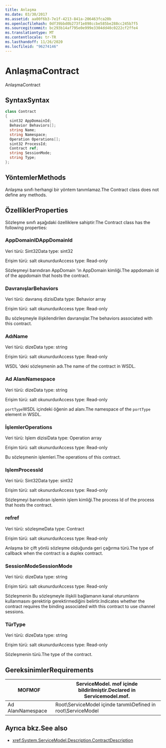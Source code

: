 ```yaml
---
title: Anlaşma
ms.date: 03/30/2017
ms.assetid: aa00f6b3-7e1f-4213-841a-206463fca20b
ms.openlocfilehash: 0df39bbd0b273f1e898ccbe585be288cc245b7f5
ms.sourcegitcommit: bc293b14af795e0e999e3304dd40c0222cf2ffe4
ms.translationtype: MT
ms.contentlocale: tr-TR
ms.lasthandoff: 11/26/2020
ms.locfileid: "96274146"
---
```

# <a name="contract"></a><span data-ttu-id="6a748-102">Anlaşma</span><span class="sxs-lookup"><span data-stu-id="6a748-102">Contract</span></span>

<span data-ttu-id="6a748-103">Anlaşma</span><span class="sxs-lookup"><span data-stu-id="6a748-103">Contract</span></span>  
  
## <a name="syntax"></a><span data-ttu-id="6a748-104">Syntax</span><span class="sxs-lookup"><span data-stu-id="6a748-104">Syntax</span></span>  
  
```csharp
class Contract  
{  
  sint32 AppDomainId;  
  Behavior Behaviors[];  
  string Name;  
  string Namespace;  
  Operation Operations[];  
  sint32 ProcessId;  
  Contract ref;  
  string SessionMode;  
  string Type;  
};  
```  
  
## <a name="methods"></a><span data-ttu-id="6a748-105">Yöntemler</span><span class="sxs-lookup"><span data-stu-id="6a748-105">Methods</span></span>  

 <span data-ttu-id="6a748-106">Anlaşma sınıfı herhangi bir yöntem tanımlamaz.</span><span class="sxs-lookup"><span data-stu-id="6a748-106">The Contract class does not define any methods.</span></span>  
  
## <a name="properties"></a><span data-ttu-id="6a748-107">Özellikler</span><span class="sxs-lookup"><span data-stu-id="6a748-107">Properties</span></span>  

 <span data-ttu-id="6a748-108">Sözleşme sınıfı aşağıdaki özelliklere sahiptir:</span><span class="sxs-lookup"><span data-stu-id="6a748-108">The Contract class has the following properties:</span></span>  
  
### <a name="appdomainid"></a><span data-ttu-id="6a748-109">AppDomainID</span><span class="sxs-lookup"><span data-stu-id="6a748-109">AppDomainId</span></span>  

 <span data-ttu-id="6a748-110">Veri türü: Sint32</span><span class="sxs-lookup"><span data-stu-id="6a748-110">Data type: sint32</span></span>  
  
 <span data-ttu-id="6a748-111">Erişim türü: salt okunurdur</span><span class="sxs-lookup"><span data-stu-id="6a748-111">Access type: Read-only</span></span>  
  
 <span data-ttu-id="6a748-112">Sözleşmeyi barındıran AppDomain 'in AppDomain kimliği.</span><span class="sxs-lookup"><span data-stu-id="6a748-112">The appdomain id of the appdomain that hosts the contract.</span></span>  
  
### <a name="behaviors"></a><span data-ttu-id="6a748-113">Davranışlar</span><span class="sxs-lookup"><span data-stu-id="6a748-113">Behaviors</span></span>  

 <span data-ttu-id="6a748-114">Veri türü: davranış dizisi</span><span class="sxs-lookup"><span data-stu-id="6a748-114">Data type: Behavior array</span></span>  
  
 <span data-ttu-id="6a748-115">Erişim türü: salt okunurdur</span><span class="sxs-lookup"><span data-stu-id="6a748-115">Access type: Read-only</span></span>  
  
 <span data-ttu-id="6a748-116">Bu sözleşmeyle ilişkilendirilen davranışlar.</span><span class="sxs-lookup"><span data-stu-id="6a748-116">The behaviors associated with this contract.</span></span>  
  
### <a name="name"></a><span data-ttu-id="6a748-117">Adı</span><span class="sxs-lookup"><span data-stu-id="6a748-117">Name</span></span>  

 <span data-ttu-id="6a748-118">Veri türü: dize</span><span class="sxs-lookup"><span data-stu-id="6a748-118">Data type: string</span></span>  
  
 <span data-ttu-id="6a748-119">Erişim türü: salt okunurdur</span><span class="sxs-lookup"><span data-stu-id="6a748-119">Access type: Read-only</span></span>  
  
 <span data-ttu-id="6a748-120">WSDL 'deki sözleşmenin adı.</span><span class="sxs-lookup"><span data-stu-id="6a748-120">The name of the contract in WSDL.</span></span>  
  
### <a name="namespace"></a><span data-ttu-id="6a748-121">Ad Alanı</span><span class="sxs-lookup"><span data-stu-id="6a748-121">Namespace</span></span>  

 <span data-ttu-id="6a748-122">Veri türü: dize</span><span class="sxs-lookup"><span data-stu-id="6a748-122">Data type: string</span></span>  
  
 <span data-ttu-id="6a748-123">Erişim türü: salt okunurdur</span><span class="sxs-lookup"><span data-stu-id="6a748-123">Access type: Read-only</span></span>  
  
 <span data-ttu-id="6a748-124">`portType`WSDL içindeki öğenin ad alanı.</span><span class="sxs-lookup"><span data-stu-id="6a748-124">The namespace of the `portType` element in WSDL.</span></span>  
  
### <a name="operations"></a><span data-ttu-id="6a748-125">İşlemler</span><span class="sxs-lookup"><span data-stu-id="6a748-125">Operations</span></span>  

 <span data-ttu-id="6a748-126">Veri türü: Işlem dizisi</span><span class="sxs-lookup"><span data-stu-id="6a748-126">Data type: Operation array</span></span>  
  
 <span data-ttu-id="6a748-127">Erişim türü: salt okunurdur</span><span class="sxs-lookup"><span data-stu-id="6a748-127">Access type: Read-only</span></span>  
  
 <span data-ttu-id="6a748-128">Bu sözleşmenin işlemleri.</span><span class="sxs-lookup"><span data-stu-id="6a748-128">The operations of this contract.</span></span>  
  
### <a name="processid"></a><span data-ttu-id="6a748-129">Işlem</span><span class="sxs-lookup"><span data-stu-id="6a748-129">ProcessId</span></span>  

 <span data-ttu-id="6a748-130">Veri türü: Sint32</span><span class="sxs-lookup"><span data-stu-id="6a748-130">Data type: sint32</span></span>  
  
 <span data-ttu-id="6a748-131">Erişim türü: salt okunurdur</span><span class="sxs-lookup"><span data-stu-id="6a748-131">Access type: Read-only</span></span>  
  
 <span data-ttu-id="6a748-132">Sözleşmeyi barındıran işlemin işlem kimliği.</span><span class="sxs-lookup"><span data-stu-id="6a748-132">The process Id of the process that hosts the contract.</span></span>  
  
### <a name="ref"></a><span data-ttu-id="6a748-133">ref</span><span class="sxs-lookup"><span data-stu-id="6a748-133">ref</span></span>  

 <span data-ttu-id="6a748-134">Veri türü: sözleşme</span><span class="sxs-lookup"><span data-stu-id="6a748-134">Data type: Contract</span></span>  
  
 <span data-ttu-id="6a748-135">Erişim türü: salt okunurdur</span><span class="sxs-lookup"><span data-stu-id="6a748-135">Access type: Read-only</span></span>  
  
 <span data-ttu-id="6a748-136">Anlaşma bir çift yönlü sözleşme olduğunda geri çağırma türü.</span><span class="sxs-lookup"><span data-stu-id="6a748-136">The type of callback when the contract is a duplex contract.</span></span>  
  
### <a name="sessionmode"></a><span data-ttu-id="6a748-137">SessionMode</span><span class="sxs-lookup"><span data-stu-id="6a748-137">SessionMode</span></span>  

 <span data-ttu-id="6a748-138">Veri türü: dize</span><span class="sxs-lookup"><span data-stu-id="6a748-138">Data type: string</span></span>  
  
 <span data-ttu-id="6a748-139">Erişim türü: salt okunurdur</span><span class="sxs-lookup"><span data-stu-id="6a748-139">Access type: Read-only</span></span>  
  
 <span data-ttu-id="6a748-140">Sözleşmenin Bu sözleşmeyle ilişkili bağlamanın kanal oturumlarını kullanmasını gerektirip gerektirmediğini belirtir.</span><span class="sxs-lookup"><span data-stu-id="6a748-140">Indicates whether the contract requires the binding associated with this contract to use channel sessions.</span></span>  
  
### <a name="type"></a><span data-ttu-id="6a748-141">Tür</span><span class="sxs-lookup"><span data-stu-id="6a748-141">Type</span></span>  

 <span data-ttu-id="6a748-142">Veri türü: dize</span><span class="sxs-lookup"><span data-stu-id="6a748-142">Data type: string</span></span>  
  
 <span data-ttu-id="6a748-143">Erişim türü: salt okunurdur</span><span class="sxs-lookup"><span data-stu-id="6a748-143">Access type: Read-only</span></span>  
  
 <span data-ttu-id="6a748-144">Sözleşmenin türü.</span><span class="sxs-lookup"><span data-stu-id="6a748-144">The type of the contract.</span></span>  
  
## <a name="requirements"></a><span data-ttu-id="6a748-145">Gereksinimler</span><span class="sxs-lookup"><span data-stu-id="6a748-145">Requirements</span></span>  
  
|<span data-ttu-id="6a748-146">MOF</span><span class="sxs-lookup"><span data-stu-id="6a748-146">MOF</span></span>|<span data-ttu-id="6a748-147">ServiceModel. mof içinde bildirilmiştir.</span><span class="sxs-lookup"><span data-stu-id="6a748-147">Declared in Servicemodel.mof.</span></span>|  
|---------|-----------------------------------|  
|<span data-ttu-id="6a748-148">Ad Alanı</span><span class="sxs-lookup"><span data-stu-id="6a748-148">Namespace</span></span>|<span data-ttu-id="6a748-149">Root\ServiceModel içinde tanımlı</span><span class="sxs-lookup"><span data-stu-id="6a748-149">Defined in root\ServiceModel</span></span>|  
  
## <a name="see-also"></a><span data-ttu-id="6a748-150">Ayrıca bkz.</span><span class="sxs-lookup"><span data-stu-id="6a748-150">See also</span></span>

- <xref:System.ServiceModel.Description.ContractDescription>
